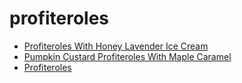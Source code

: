 # profiteroles

 * [Profiteroles With Honey Lavender Ice Cream](../index/p/profiteroles-with-honey-lavender-ice-cream-103082.json)
 * [Pumpkin Custard Profiteroles With Maple Caramel](../index/p/pumpkin-custard-profiteroles-with-maple-caramel-231118.json)
 * [Profiteroles](../index/p/profiteroles.json)
